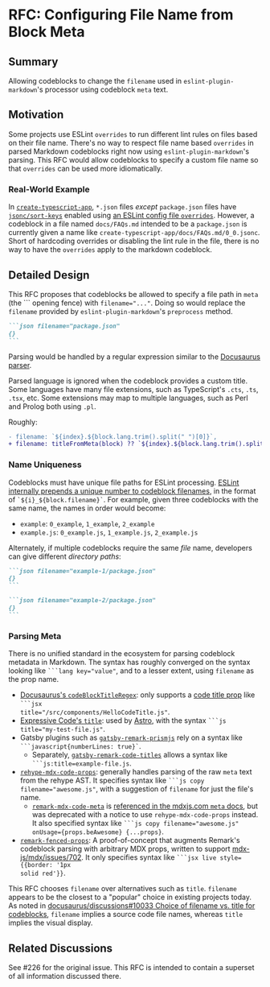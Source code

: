 # RFC: Configuring File Name from Block Meta

## Summary

Allowing codeblocks to change the `filename` used in `eslint-plugin-markdown`'s processor using codeblock `meta` text.

## Motivation

Some projects use ESLint `overrides` to run different lint rules on files based on their file name.
There's no way to respect file name based `overrides` in parsed Markdown codeblocks right now using `eslint-plugin-markdown`'s parsing.
This RFC would allow codeblocks to specify a custom file name so that `overrides` can be used more idiomatically.

### Real-World Example

In [`create-typescript-app`](https://github.com/JoshuaKGoldberg/create-typescript-app), `*.json` files _except_ `package.json` files have [`jsonc/sort-keys`](https://ota-meshi.github.io/eslint-plugin-jsonc/rules/sort-keys.html) enabled using [an ESLint config file `overrides`](https://github.com/JoshuaKGoldberg/create-typescript-app/blob/76a75186fd89fc3f66e4c1254c717c28d70afe0d/.eslintrc.cjs#L94).
However, a codeblock in a file named `docs/FAQs.md` intended to be a `package.json` is currently given a name like `create-typescript-app/docs/FAQs.md/0_0.jsonc`.
Short of hardcoding overrides or disabling the lint rule in the file, there is no way to have the `overrides` apply to the markdown codeblock.

## Detailed Design

This RFC proposes that codeblocks be allowed to specify a file path in `meta` (the \`\`\` opening fence) with `filename="..."`.
Doing so would replace the `filename` provided by `eslint-plugin-markdown`'s `preprocess` method.

````md
```json filename="package.json"
{}
```
````

Parsing would be handled by a regular expression similar to the [Docusaurus parser](https://github.com/facebook/docusaurus/blob/7650829e913ec4bb1263d855719779f6b97066b6/packages/docusaurus-theme-common/src/utils/codeBlockUtils.ts#L12).

Parsed language is ignored when the codeblock provides a custom title.
Some languages have many file extensions, such as TypeScript's `.cts`, `.ts`, `.tsx`, etc.
Some extensions may map to multiple languages, such as Perl and Prolog both using `.pl`.

Roughly:

```diff
- filename: `${index}.${block.lang.trim().split(" ")[0]}`,
+ filename: titleFromMeta(block) ?? `${index}.${block.lang.trim().split(" ")[0]}`,
```

### Name Uniqueness

Codeblocks must have unique file paths for ESLint processing.
[ESLint internally prepends a unique number to codeblock filenames](https://github.com/eslint/eslint/blob/5ff6c1dd09f32b56c05ab97f328741fc8ffb1f64/lib/services/processor-service.js#L83), in the format of <code>\`${i}_${block.filename}\`</code>.
For example, given three codeblocks with the same name, the names in order would become:

-   `example`: `0_example`, `1_example`, `2_example`
-   `example.js`: `0_example.js`, `1_example.js`, `2_example.js`

Alternately, if multiple codeblocks require the same _file_ name, developers can give different _directory paths_:

````md
```json filename="example-1/package.json"
{}
```

```json filename="example-2/package.json"
{}
```
````

### Parsing Meta

There is no unified standard in the ecosystem for parsing codeblock metadata in Markdown.
The syntax has roughly converged on the syntax looking like <code>\`\`\`lang key="value"</code>, and to a lesser extent, using `filename` as the prop name.

-   [Docusaurus's `codeBlockTitleRegex`](https://github.com/facebook/docusaurus/blob/7650829e913ec4bb1263d855719779f6b97066b6/packages/docusaurus-theme-common/src/utils/codeBlockUtils.ts#L12): only supports a [code title prop](https://mdxjs.com/guides/syntax-highlighting/#syntax-highlighting-with-the-meta-field) like <code>\`\`\`jsx title="/src/components/HelloCodeTitle.js"</code>.
-   [Expressive Code's `title`](https://expressive-code.com/key-features/code-component/#title): used by [Astro](https://astro.build), with the syntax <code>\`\`\`js title="my-test-file.js"</code>.
-   Gatsby plugins such as [`gatsby-remark-prismjs`](https://www.gatsbyjs.com/plugins/gatsby-remark-prismjs) rely on a syntax like <code>\`\`\`javascript{numberLines: true}`</code>.
    -   Separately, [`gatsby-remark-code-titles`](https://www.gatsbyjs.com/plugins/gatsby-remark-code-titles) allows a syntax like <code>\`\`\`js:title=example-file.js</code>.
-   [`rehype-mdx-code-props`](https://github.com/remcohaszing/rehype-mdx-code-props): generally handles parsing of the raw `meta` text from the rehype AST.
    It specifies syntax like <code>\`\`\`js copy filename="awesome.js"</code>, with a suggestion of `filename` for just the file's name.
    -   [`remark-mdx-code-meta`](https://github.com/remcohaszing/remark-mdx-code-meta) is [referenced in the mdxjs.com `meta` docs](https://mdxjs.com/guides/syntax-highlighting/#syntax-highlighting-with-the-meta-field), but was deprecated with a notice to use `rehype-mdx-code-props` instead.
        It also specified syntax like <code>\`\`\`js copy filename="awesome.js" onUsage={props.beAwesome} {...props}</code>.
-   [`remark-fenced-props`](https://github.com/shawnbot/remark-fenced-props): A proof-of-concept that augments Remark's codeblock parsing with arbitrary MDX props, written to support [mdx-js/mdx/issues/702](https://github.com/mdx-js/mdx/issues/702).
    It only specifies syntax like <code>\`\`\`jsx live style={{border: '1px solid red'}}</code>.

This RFC chooses `filename` over alternatives such as `title`.
`filename` appears to be the closest to a "popular" choice in existing projects today.
As noted in [docusaurus/discussions#10033 Choice of filename vs. title for codeblocks](https://github.com/facebook/docusaurus/discussions/10033), `filename` implies a source code file names, whereas `title` implies the visual display.

## Related Discussions

See #226 for the original issue.
This RFC is intended to contain a superset of all information discussed there.
